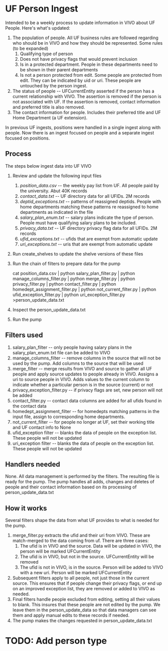 # UF Person Ingest

Intended to be a weekly process to update information in VIVO about UF People.  Here's what's updated:

1. The population of people.  All UF business rules are followed regarding who should be in VIVO and how they 
should be represented.  Some rules (to be expanded)
    1. Qualifying type of person
    1. Does not have privacy flags that would prevent inclusion
    1. Is in a protected department.  People in these departments need to be shown in their parent departments
    1. Is not a person protected from edit.  Some people are protected from edit.  They can be indicated by uid or
uri.  These people are untouched by the person ingest.
1. The status of people -- UFCurrentEntity asserted if the person has a current relationship with VIVO.  The assertion 
is removed if the person is not associated with UF.  If the assertion is removed, contact information and preferred
title is also removed.
1. The contact information for people.  Includes their preferred title and UF Home Department (a UF extension).

In previous UF ingests, positions were handled in a single ingest along with people.  Now there is an ingest 
focused on people and a separate ingest focused on positions.

## Process

The steps below ingest data into UF VIVO

1. Review and update the following input files
    1.  *position_data.csv* -- the weekly pay list from UF.  All people paid by the university.  Abut 40K records
    1.  *contact_data.txt* -- UF directory data for all UFIDs.  2M records
    1.  *deptid_exceptions.txt* -- patterns of reassigned deptids.  People with home departments matching these patterns
re reassigned to home departments as indicated in the file
    1.  *salary_plan_enum.txt* -- salary plans indicate the type of person. People must have qualifying
salary plans to be included.
    1.  *privacy_data.txt* -- UF directory privacy flag data for all UFIDs.  2M records
    1.  *ufid_exceptions.txt* -- ufids that are exempt from automatic update
    1.  *uri_exceptions.txt* -- uris that are exempt from automatic update
1. Run create_shelves to update the shelve versions of these files
1. Run the chain of filters to prepare data for the pump

    cat position_data.csv | python salary_plan_filter.py | python manage_columns_filter.py | python merge_filter.py | 
    python privacy_filter.py | python contact_filter.py | python homedept_assignment_filter.py | 
    python not_current_filter.py | python ufid_exception_filter.py | 
    python uri_exception_filter.py  >person_update_data.txt
    
1. Inspect the person_update_data.txt
1. Run the pump

## Filters used

1. salary_plan_filter -- only people having salary plans in the salary_plan_enum.txt file can be added to VIVO
1. manage_columns_filter -- remove columns in the source that will not be used by the pump.  Add columns to the source
that will be used
1. merge_filter -- merge results from VIVO and source to gather all UF people and apply source updates to people
already in VIVO.  Assigns a uri to source people in VIVO.  Adds values to the current column to indicate whether a 
particular person is in the source (current) or not
1. privacy_exception_filter.py  -- if privacy flags are set, new person will not be added
1. contact_filter.py -- contact data columns are added for all ufids found in the contact data
1. homedept_assignment_filter -- for homedepts matching patterns in the input file, assign to corresponding home
departments.
1. not_current_filter -- for people no longer at UF, set their working title and UF contact info to None
1. ufid_exception filter -- blanks the data of people on the exception list.  These people will not be updated
1. uri_exception filter -- blanks the data of people on the exception list.  These people will not be updated


## Handlers needed

None.  All data management is performed by the filters.  The resulting file is ready for the pump.  The pump handles 
all adds, changes and deletes of people and their contact information based on its processing of person_update_data.txt

## How it works

Several filters shape the data from what UF provides to what is needed for the pump.

1. merge_filter.py extracts the ufid and their uri from VIVO.  These are match-merged to the data coming from
uf.  There are three cases:
    1. The ufid is in VIVO and the source.  Data will be updated in VIVO, the person will be marked UFCurrentEntity
    1. The ufid is in VIVO, but not in the source.  UFCurrentEntity will be removed
    1. The ufid is not in VIVO, is in the source.  Person will be added to VIVO with a new uri.  Person will be marked 
    UFCurrentEntity
1. Subsequent filters apply to all people, not just those in the current source.  This ensures that if people change
their privacy flags, or end up on an improved exception list, they are removed or added to VIVO as needed.
1. Final filters handle people excluded from editing, setting all their values to blank.  This insures that these
people are not edited by the pump.  We leave them in the person_update_data so that data managers can see them
and apply manual edits to these records if needed.
1. The pump makes the changes requested in person_update_data.txt

# TODO: Add person type
